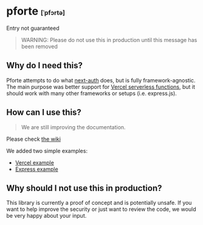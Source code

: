 # pforte <small><small><small>[ˈpfɔrtə]</small></small></small>

Entry not guaranteed

> WARNING: Please do not use this in production until this message has been removed

## Why do I need this?

Pforte attempts to do what [next-auth](https://next-auth.js.org/) does, but is fully
framework-agnostic.
The main purpose was better support for [Vercel serverless functions](https://vercel.com/docs/concepts/functions/serverless-functions),
but it should work with many other frameworks or setups (i.e. express.js).

## How can I use this?

> We are still improving the documentation.

Please check [the wiki](https://github.com/pixelass/pforte/wiki)

We added two simple examples:

- [Vercel example](./examples/vercel)
- [Express example](./examples/express)

## Why should I not use this in production?

This library is currently a proof of concept and is potentially unsafe.
If you want to help improve the security or just want to review the code, we would be very happy
about your input.
